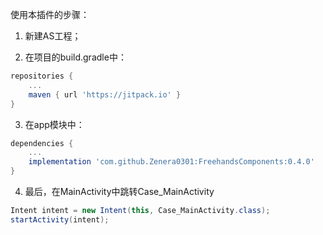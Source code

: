 使用本插件的步骤：

1. 新建AS工程；

2. 在项目的build.gradle中：
```groovy
repositories {
    ...
    maven { url 'https://jitpack.io' }
}
```

3. 在app模块中：
```groovy
dependencies {
    ...
    implementation 'com.github.Zenera0301:FreehandsComponents:0.4.0'
}
```

4. 最后，在MainActivity中跳转Case_MainActivity
```java
Intent intent = new Intent(this, Case_MainActivity.class);
startActivity(intent);
```